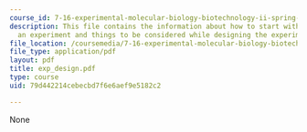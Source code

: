 ```yaml
---
course_id: 7-16-experimental-molecular-biology-biotechnology-ii-spring-2005
description: This file contains the information about how to start with carrying out
  an experiment and things to be considered while designing the experiment.
file_location: /coursemedia/7-16-experimental-molecular-biology-biotechnology-ii-spring-2005/79d442214cebecbd7f6e6aef9e5182c2_exp_design.pdf
file_type: application/pdf
layout: pdf
title: exp_design.pdf
type: course
uid: 79d442214cebecbd7f6e6aef9e5182c2

---
```

None